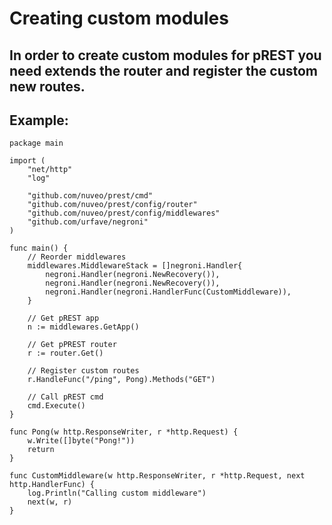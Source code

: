 
# Creating custom modules

## In order to create custom modules for pREST you need extends the router and register the custom new routes.


## Example:


```
package main

import (
	"net/http"
	"log"

	"github.com/nuveo/prest/cmd"
	"github.com/nuveo/prest/config/router"
	"github.com/nuveo/prest/config/middlewares"
	"github.com/urfave/negroni"
)

func main() {
	// Reorder middlewares
	middlewares.MiddlewareStack = []negroni.Handler{
		negroni.Handler(negroni.NewRecovery()),
		negroni.Handler(negroni.NewRecovery()),
		negroni.Handler(negroni.HandlerFunc(CustomMiddleware)),
	}

	// Get pREST app
	n := middlewares.GetApp()

	// Get pPREST router
	r := router.Get()

	// Register custom routes
	r.HandleFunc("/ping", Pong).Methods("GET")

	// Call pREST cmd
	cmd.Execute()
}

func Pong(w http.ResponseWriter, r *http.Request) {
	w.Write([]byte("Pong!"))
	return
}

func CustomMiddleware(w http.ResponseWriter, r *http.Request, next http.HandlerFunc) {
	log.Println("Calling custom middleware")
	next(w, r)
}
```